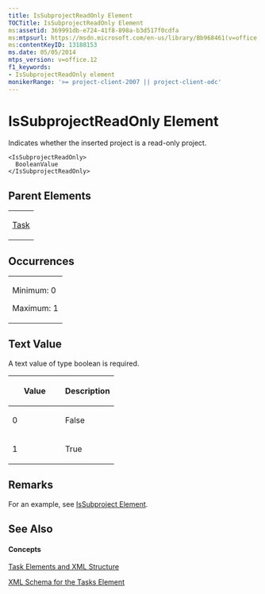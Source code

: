 ```yaml
---
title: IsSubprojectReadOnly Element
TOCTitle: IsSubprojectReadOnly Element
ms:assetid: 369991db-e724-41f8-898a-b3d517f0cdfa
ms:mtpsurl: https://msdn.microsoft.com/en-us/library/Bb968461(v=office.12)
ms:contentKeyID: 13188153
ms.date: 05/05/2014
mtps_version: v=office.12
f1_keywords:
- IsSubprojectReadOnly element
monikerRange: '>= project-client-2007 || project-client-odc'
---
```


# IsSubprojectReadOnly Element




Indicates whether the inserted project is a read-only project.

    <IsSubprojectReadOnly>
      BooleanValue
    </IsSubprojectReadOnly>

## Parent Elements

<table>
<colgroup>
<col style="width: 100%" />
</colgroup>
<tbody>
<tr class="odd">
<td><p><a href="bb968487(v=office.12).md">Task</a></p></td>
</tr>
</tbody>
</table>

## Occurrences

<table>
<colgroup>
<col style="width: 100%" />
</colgroup>
<tbody>
<tr class="odd">
<td><p>Minimum: 0</p>
<p>Maximum: 1</p></td>
</tr>
</tbody>
</table>

## Text Value

A text value of type boolean is required.

<table>
<colgroup>
<col style="width: 50%" />
<col style="width: 50%" />
</colgroup>
<thead>
<tr class="header">
<th><p>Value</p></th>
<th><p>Description</p></th>
</tr>
</thead>
<tbody>
<tr class="odd">
<td><p>0</p></td>
<td><p>False</p></td>
</tr>
<tr class="even">
<td><p>1</p></td>
<td><p>True</p></td>
</tr>
</tbody>
</table>

## Remarks

For an example, see [IsSubproject Element](issubproject-element.md).

## See Also

#### Concepts

[Task Elements and XML Structure](task-elements-and-xml-structure.md)

[XML Schema for the Tasks Element](xml-schema-for-the-tasks-element.md)

